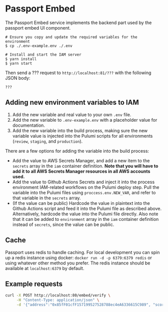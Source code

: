 # Passport Embed

The Passport Embed service implements the backend part used by the passport embed UI component.

```
# Ensure you copy and update the required variables for the environment
$ cp ./.env-example.env ./.env

# Install and start the IAM server
$ yarn install
$ yarn start
```

Then send a ??? request to `http://localhost:81/???` with the following JSON body:

```
???
```

## Adding new environment variables to IAM

1. Add the new variable and real value to your own `.env` file.
2. Add the new variable to `.env-example.env` with a placeholder value for documentation.
3. Add the new variable into the build process, making sure the new variable value is injected into the Pulumi scripts
   for all environments (`review`, `staging`, and `production`).

There are a few options for adding the variable into the build process:

- Add the value to AWS Secrets Manager, and add a new item to the `secrets` array in the `iam` container definition.
  **Note that you will have to add it to all AWS Secrets Manager resources in all AWS accounts used.**
- Add the value to Github Actions Secrets and inject it into the process environment IAM-related workflows on the Pulumi
  deploy step. Pull the variable into the Pulumi files using `proccess.env.NEW_VAR`, and refer to
  that variable in the `secrets` array.
- (If the value can be public) Hardcode the value in plaintext into the Github Actions script and feed it into the
  Pulumi file as described above. Alternatively, hardcode the value into the Pulumi file directly. Also note that it can
  be added to `environment` array in the `iam` container definition instead of `secrets`, since the value can be public.

## Cache

Passport uses redis to handle caching. For local development you can spin up a redis instance using docker:
`docker run -d -p 6379:6379 redis` or using whatever other method you prefer. The redis instance should be available at `localhost:6379` by default.

## Example requests

```bash
curl -X POST http://localhost:80/embed/verify \
     -H "Content-Type: application/json" \
     -d '{"address":"0x85fF01cfF157199527528788ec4eA6336615C989", "scorerId":736}'
```
